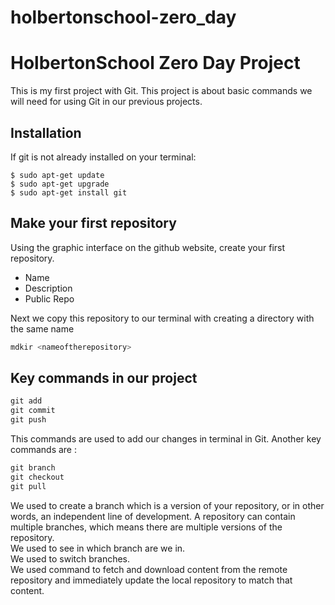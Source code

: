 # holbertonschool-zero_day
# HolbertonSchool Zero Day Project

This is my first project with Git. This project is about basic commands we will need for using Git in our previous projects. 

## Installation

If git is not already installed on your terminal:
```
$ sudo apt-get update
$ sudo apt-get upgrade
$ sudo apt-get install git
```

## Make your first repository 
Using the graphic interface on the github website, create your first repository.
* Name
* Description
* Public Repo

Next we copy this repository to our terminal with creating a directory with the same name

```python
mdkir <nameoftherepository>

```

## Key commands in our project 

```python
git add
git commit 
git push 
```
This commands are used to add our changes in terminal in Git.
Another key commands are :
```python
git branch 
git checkout
git pull 
```
We used <git branch Name> to create a branch which is a version of your repository, or in other words, an independent line of development. A repository can contain multiple branches, which means there are multiple versions of the repository.  
We used <git brach> to see in which branch are we in.  
We used <git checkout new_branch> to switch branches.  
We used <git pull> command to fetch and download content from the remote repository and immediately update the local repository to match that content.  
